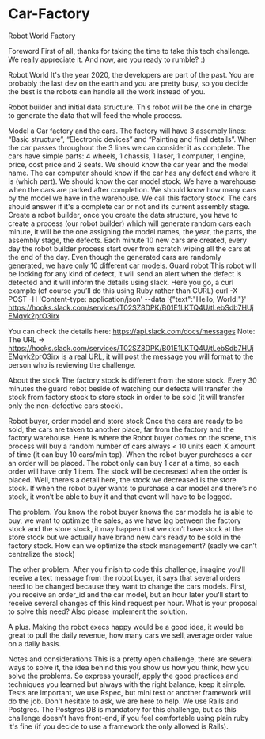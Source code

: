 # Car-Factory
Robot World Factory

Foreword
First of all, thanks for taking the time to take this tech challenge. We really appreciate it. And now, are you ready to rumble? :)

Robot World
It's the year 2020, the developers are part of the past. You are probably the last dev on the earth and you are pretty busy, so you decide the best is the robots can handle all the work instead of you.

Robot builder and initial data structure.
This robot will be the one in charge to generate the data that will feed the whole process.

Model a Car factory and the cars. The factory will have 3 assembly lines: “Basic structure”, “Electronic devices” and “Painting and final details”. When the car passes throughout the 3 lines we can consider it as complete.
The cars have simple parts: 4 wheels, 1 chassis, 1 laser, 1 computer, 1 engine, price, cost price and 2 seats. We should know the car year and the model name. The car computer should know if the car has any defect and where it is (which part). We should know the car model stock.
We have a warehouse when the cars are parked after completion. We should know how many cars by the model we have in the warehouse. We call this factory stock.
The cars should answer if it's a complete car or not and its current assembly stage.
Create a robot builder, once you create the data structure, you have to create a process (our robot builder) which will generate random cars each minute, it will be the one assigning the model names, the year, the parts, the assembly stage, the defects. Each minute 10 new cars are created, every day the robot builder process start over from scratch wiping all the cars at the end of the day. Even though the generated cars are randomly generated, we have only 10 different car models.
Guard robot
This robot will be looking for any kind of defect, it will send an alert when the defect is detected and it will inform the details using slack. Here you go, a curl example (of course you’ll do this using Ruby rather than CURL)
curl -X POST -H 'Content-type: application/json' --data '{"text":"Hello, World!"}' https://hooks.slack.com/services/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

You can check the details here: https://api.slack.com/docs/messages Note: The URL => https://hooks.slack.com/services/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 is a real URL, it will post the message you will format to the person who is reviewing the challenge.

About the stock
The factory stock is different from the store stock. Every 30 minutes the guard robot beside of watching our defects will transfer the stock from factory stock to store stock in order to be sold (it will transfer only the non-defective cars stock).

Robot buyer, order model and store stock
Once the cars are ready to be sold, the cars are taken to another place, far from the factory and the factory warehouse. Here is where the Robot buyer comes on the scene, this process will buy a random number of cars always < 10 units each X amount of time (it can buy 10 cars/min top). When the robot buyer purchases a car an order will be placed. The robot only can buy 1 car at a time, so each order will have only 1 item. The stock will be decreased when the order is placed. Well, there’s a detail here, the stock we decreased is the store stock. If when the robot buyer wants to purchase a car model and there’s no stock, it won’t be able to buy it and that event will have to be logged.

The problem.
You know the robot buyer knows the car models he is able to buy, we want to optimize the sales, as we have lag between the factory stock and the store stock, it may happen that we don’t have stock at the store stock but we actually have brand new cars ready to be sold in the factory stock. How can we optimize the stock management? (sadly we can’t centralize the stock)

The other problem.
After you finish to code this challenge, imagine you'll receive a text message from the robot buyer, it says that several orders need to be changed because they want to change the cars models. First, you receive an order_id and the car model, but an hour later you'll start to receive several changes of this kind request per hour. What is your proposal to solve this need? Also please implement the solution.

A plus.
Making the robot execs happy would be a good idea, it would be great to pull the daily revenue, how many cars we sell, average order value on a daily basis.

Notes and considerations
This is a pretty open challenge, there are several ways to solve it, the idea behind this you show us how you think, how you solve the problems. So express yourself, apply the good practices and techniques you learned but always with the right balance, keep it simple.
Tests are important, we use Rspec, but mini test or another framework will do the job.
Don't hesitate to ask, we are here to help.
We use Rails and Postgres. The Postgres DB is mandatory for this challenge, but as this challenge doesn't have front-end, if you feel comfortable using plain ruby it's fine (if you decide to use a framework the only allowed is Rails).
